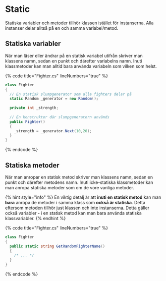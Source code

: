 # Static

Statiska variabler och metoder tillhör klassen istället för instanserna. Alla instanser delar alltså på en och samma variabel/metod.

## Statiska variabler

När man läser eller ändrar på en statisk variabel utifrån skriver man klassens namn, sedan en punkt och därefter variabelns namn. Inuti klassmetoder kan man alltid bara använda variabeln som vilken som helst.

{% code title="Fighter.cs" lineNumbers="true" %}
```csharp
class Fighter
{
  // En statisk slumpgenerator som alla fighters delar på
  static Random _generator = new Random();
  
  private int _strength;
  
  // En konstruktor där slumpgeneratorn används
  public Fighter()
  {
    _strength = _generator.Next(10,20);
  }
}
```
{% endcode %}

## Statiska metoder

När man anropar en statisk metod skriver man klassens namn, sedan en punkt och därefter metodens namn. Inuti icke-statiska klassmetoder kan man anropa statiska metoder som om de vore vanliga metoder.

{% hint style="info" %}
En viktig detalj är att **inuti en statisk metod** kan man **bara** anropa de metoder i samma klass som **också är statiska**. Detta eftersom metoden tillhör just klassen och inte instanserna. Detta gäller också variabler - i en statisk metod kan man bara använda statiska klassvariabler.
{% endhint %}

{% code title="Fighter.cs" lineNumbers="true" %}
```csharp
class Fighter
{
  public static string GetRandomFighterName()
  {
    /* ... */
  }
}
```
{% endcode %}
